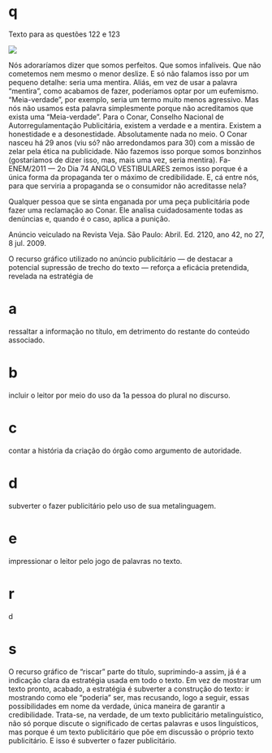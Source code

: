 # q
Texto para as questões 122 e 123

![](https://firebasestorage.googleapis.com/v0/b/firebase-enemio.appspot.com/o/questoes%2F857%2F68d6d4f2-5f97-1fe7-518f-f63b885b5d49.png?alt=media\&token=491931cf-5771-44fe-92bc-2bdfa41ec2aa)

Nós adoraríamos dizer que somos perfeitos. Que somos infalíveis. Que não cometemos nem mesmo o menor deslize. E só não falamos isso por um pequeno detalhe: seria uma mentira. Aliás, em vez de usar a palavra “mentira”, como acabamos de fazer, poderíamos optar por um eufemismo. “Meia-verdade”, por exemplo, seria um termo muito menos agressivo. Mas nós não usamos esta palavra simplesmente porque não acreditamos que exista uma “Meia-verdade”. Para o Conar, Conselho Nacional de Autorregulamentação Publicitária, existem a verdade e a mentira. Existem a honestidade e a desonestidade. Absolutamente nada no meio. O Conar nasceu há 29 anos (viu só? não arredondamos para 30) com a missão de zelar pela ética na publicidade. Não fazemos isso porque somos bonzinhos (gostaríamos de dizer isso, mas, mais uma vez, seria mentira). Fa- ENEM/2011 — 2o Dia 74 ANGLO VESTIBULARES zemos isso porque é a única forma da propaganda ter o máximo de credibilidade. E, cá entre nós, para que serviria a propaganda se o consumidor não acreditasse nela?

Qualquer pessoa que se sinta enganada por uma peça publicitária pode fazer uma reclamação ao Conar. Ele analisa cuidadosamente todas as denúncias e, quando é o caso, aplica a punição.

Anúncio veiculado na Revista Veja. São Paulo: Abril. Ed. 2120, ano 42, no 27, 8 jul. 2009.

O recurso gráfico utilizado no anúncio publicitário — de destacar a potencial supressão de trecho do texto — reforça a eficácia pretendida, revelada na estratégia de

# a
ressaltar a informação no título, em detrimento do restante do conteúdo associado.

# b
incluir o leitor por meio do uso da 1a pessoa do plural no discurso.

# c
contar a história da criação do órgão como argumento de autoridade.

# d
subverter o fazer publicitário pelo uso de sua metalinguagem.

# e
impressionar o leitor pelo jogo de palavras no texto.

# r
d

# s
O recurso gráfico de “riscar” parte do título, suprimindo-a assim, já é a indicação clara da estratégia usada em todo o texto. Em vez de mostrar um texto pronto, acabado, a estratégia é subverter a construção do texto: ir mostrando como ele “poderia” ser, mas recusando, logo a seguir, essas possibilidades em nome da verdade, única maneira de garantir a credibilidade. Trata-se, na verdade, de um texto publicitário metalinguístico, não só porque discute o significado de certas palavras e usos linguísticos, mas porque é um texto publicitário que põe em discussão o próprio texto publicitário. E isso é subverter o fazer publicitário.
